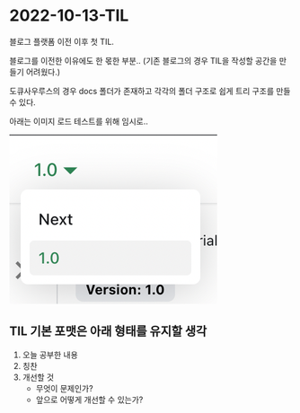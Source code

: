 # 2022-10-13-TIL

블로그 플랫폼 이전 이후 첫 TIL.

블로그를 이전한 이유에도 한 몫한 부분.. (기존 블로그의 경우 TIL을 작성할 공간을 만들기 어려웠다.)

도큐사우루스의 경우 docs 폴더가 존재하고 각각의 폴더 구조로 쉽게 트리 구조를 만들 수 있다.

아래는 이미지 로드 테스트를 위해 임시로..

![Docs Version Dropdown](./img/docsVersionDropdown.png)

## TIL 기본 포맷은 아래 형태를 유지할 생각

1. 오늘 공부한 내용
2. 칭찬
3. 개선할 것
    - 무엇이 문제인가?
    - 앞으로 어떻게 개선할 수 있는가?